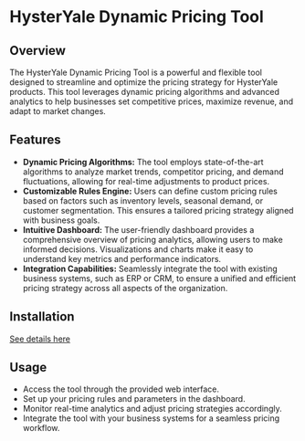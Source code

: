
# HysterYale Dynamic Pricing Tool

## Overview
The HysterYale Dynamic Pricing Tool is a powerful and flexible tool designed to streamline and optimize the pricing strategy for HysterYale products. This tool leverages dynamic pricing algorithms and advanced analytics to help businesses set competitive prices, maximize revenue, and adapt to market changes.

## Features
* <strong>Dynamic Pricing Algorithms:</strong> The tool employs state-of-the-art algorithms to analyze market trends, competitor pricing, and demand fluctuations, allowing for real-time adjustments to product prices.
* <strong>Customizable Rules Engine:</strong> Users can define custom pricing rules based on factors such as inventory levels, seasonal demand, or customer segmentation. This ensures a tailored pricing strategy aligned with business goals.
* <strong>Intuitive Dashboard:</strong> The user-friendly dashboard provides a comprehensive overview of pricing analytics, allowing users to make informed decisions. Visualizations and charts make it easy to understand key metrics and performance indicators.
* <strong>Integration Capabilities:</strong> Seamlessly integrate the tool with existing business systems, such as ERP or CRM, to ensure a unified and efficient pricing strategy across all aspects of the organization.

## Installation
[See details here](DEPLOY%20ON%20PRODUCTION.md)

## Usage
* Access the tool through the provided web interface.
* Set up your pricing rules and parameters in the dashboard.
* Monitor real-time analytics and adjust pricing strategies accordingly.
* Integrate the tool with your business systems for a seamless pricing workflow.

